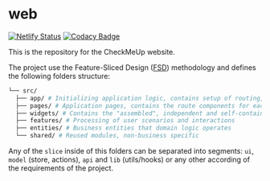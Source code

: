 # web

[![Netlify Status](https://api.netlify.com/api/v1/badges/91b72964-6015-4726-81d1-5b132b898ea1/deploy-status)](https://app.netlify.com/sites/checkmeup/deploys)
[![Codacy Badge](https://app.codacy.com/project/badge/Grade/2bd546252d3e417c96ed2fcac4f5d2a2)](https://app.codacy.com/gh/checkmeup/web/dashboard?utm_source=gh&utm_medium=referral&utm_content=&utm_campaign=Badge_grade)

This is the repository for the CheckMeUp website.

The project use the Feature-Sliced Design ([FSD](https://feature-sliced.design/])) methodology and defines the following folders structure:

```sh
└── src/
  ├── app/ # Initializing application logic, contains setup of routing, store and global styles
  ├── pages/ # Application pages, contains the route components for each page in the app, mostly composition, hardly any logic
  ├── widgets/ # Contains the "assembled", independent and self-contained blocks for pages, with content and interactive buttons that are wired up to the relevant calls on the back-end.
  ├── features/ # Processing of user scenarios and interactions
  ├── entities/ # Business entities that domain logic operates
  └── shared/ # Reused modules, non-business specific
```

Any of the `slice` inside of this folders can be separated into segments: `ui`, `model` (store, actions), `api` and `lib` (utils/hooks) or any other according of the requirements of the project.
